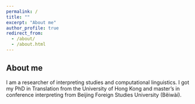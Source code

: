 ```yaml
---
permalink: /
title: ""
excerpt: "About me"
author_profile: true
redirect_from: 
  - /about/
  - /about.html
---
```

About me
--------

I am a researcher of interpreting studies and computational linguistics. I got my PhD in Translation from the University of Hong Kong and master’s in conference interpreting from Beijing Foreign Studies University (Běiwài).
